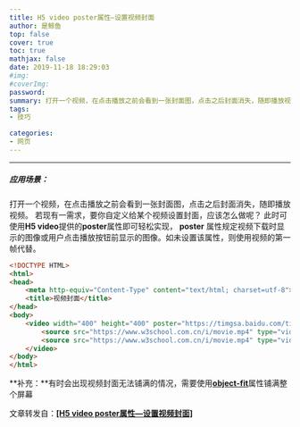 ```yaml
---
title: H5 video poster属性—设置视频封面
author: 是鲸鱼
top: false
cover: true
toc: true
mathjax: false
date: 2019-11-18 18:29:03
#img: 
#coverImg:
password:
summary: 打开一个视频，在点击播放之前会看到一张封面图，点击之后封面消失，随即播放视频。若现有一需求，要你自定义给某个视频设置封面，应该怎么做呢？
tags: 
- 技巧

categories: 
- 网页
---
```


------

##### 应用场景：
打开一个视频，在点击播放之前会看到一张封面图，点击之后封面消失，随即播放视频。
若现有一需求，要你自定义给某个视频设置封面，应该怎么做呢？ 此时可使用**H5 video**提供的**poster**属性即可轻松实现，
**poster** 属性规定视频下载时显示的图像或用户点击播放按钮前显示的图像。如未设置该属性，则使用视频的第一帧代替。

```html
<!DOCTYPE HTML>
<html>
<head>
    <meta http-equiv="Content-Type" content="text/html; charset=utf-8">
    <title>视频封面</title>
</head>
<body>
    <video width="400" height="400" poster="https://timgsa.baidu.com/timg?image&quality=80&size=b9999_10000&sec=1574066857005&di=27dc7334bc80c4336d3443e8ecde3160&imgtype=0&src=http%3A%2F%2Fbpic.588ku.com%2Felement_origin_min_pic%2F17%2F02%2F06%2Fed0c0ddc6271b0717ca64ffdf847eab6.jpg" controls>
        <source src="https://www.w3school.com.cn/i/movie.mp4" type="video/mp4">
        <source src="https://www.w3school.com.cn/i/movie.mp4" type="video/ogg">
    </video>
</body>
</html>
```

**补充：**有时会出现视频封面无法铺满的情况，需要使用[**object-fit**](https://developer.mozilla.org/zh-CN/docs/Web/CSS/object-fit)属性铺满整个屏幕

文章转发自：[**[H5 video poster属性—设置视频封面]**](https://www.cnblogs.com/tu-0718/p/11881947.html)